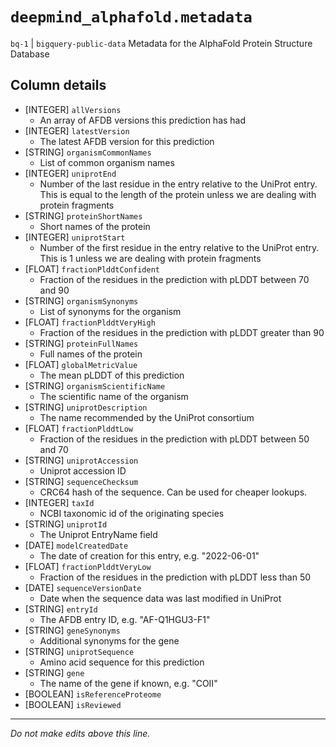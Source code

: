 # `deepmind_alphafold.metadata`
`bq-1` | `bigquery-public-data`
Metadata for the AlphaFold Protein Structure Database

## Column details
* [INTEGER]   `allVersions`
  - An array of AFDB versions this prediction has had
* [INTEGER]   `latestVersion`
  - The latest AFDB version for this prediction
* [STRING]    `organismCommonNames`
  - List of common organism names
* [INTEGER]   `uniprotEnd`
  - Number of the last residue in the entry relative to the UniProt entry. This is equal to the length of the protein unless we are dealing with protein fragments
* [STRING]    `proteinShortNames`
  - Short names of the protein
* [INTEGER]   `uniprotStart`
  - Number of the first residue in the entry relative to the UniProt entry. This is 1 unless we are dealing with protein fragments
* [FLOAT]     `fractionPlddtConfident`
  - Fraction of the residues in the prediction with pLDDT between 70 and 90
* [STRING]    `organismSynonyms`
  - List of synonyms for the organism
* [FLOAT]     `fractionPlddtVeryHigh`
  - Fraction of the residues in the prediction with pLDDT greater than 90
* [STRING]    `proteinFullNames`
  - Full names of the protein
* [FLOAT]     `globalMetricValue`
  - The mean pLDDT of this prediction
* [STRING]    `organismScientificName`
  - The scientific name of the organism
* [STRING]    `uniprotDescription`
  - The name recommended by the UniProt consortium
* [FLOAT]     `fractionPlddtLow`
  - Fraction of the residues in the prediction with pLDDT between 50 and 70
* [STRING]    `uniprotAccession`
  - Uniprot accession ID
* [STRING]    `sequenceChecksum`
  - CRC64 hash of the sequence. Can be used for cheaper lookups.
* [INTEGER]   `taxId`
  - NCBI taxonomic id of the originating species
* [STRING]    `uniprotId`
  - The Uniprot EntryName field
* [DATE]      `modelCreatedDate`
  - The date of creation for this entry, e.g. "2022-06-01"
* [FLOAT]     `fractionPlddtVeryLow`
  - Fraction of the residues in the prediction with pLDDT less than 50
* [DATE]      `sequenceVersionDate`
  - Date when the sequence data was last modified in UniProt
* [STRING]    `entryId`
  - The AFDB entry ID, e.g. "AF-Q1HGU3-F1"
* [STRING]    `geneSynonyms`
  - Additional synonyms for the gene
* [STRING]    `uniprotSequence`
  - Amino acid sequence for this prediction
* [STRING]    `gene`
  - The name of the gene if known, e.g. "COII"
* [BOOLEAN]   `isReferenceProteome`
* [BOOLEAN]   `isReviewed`

-------------------------------------------------------------------------------
*Do not make edits above this line.*
